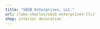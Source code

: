 ```yaml
---
title: "SBSB Enterprises, LLC."
url: /lake-charles/sbsb-enterprises-llc/
shop: interior decoration
---
```


